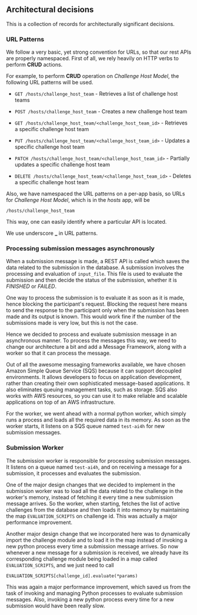 ## Architectural decisions

This is a collection of records for architecturally significant decisions.

### URL Patterns

We follow a very basic, yet strong convention for URLs, so that our rest APIs are properly namespaced. First of all, we rely heavily on HTTP verbs to perform **CRUD** actions.

For example, to perform **CRUD** operation on _Challenge Host Model_, the following URL patterns will be used.

- `GET /hosts/challenge_host_team` - Retrieves a list of challenge host teams

- `POST /hosts/challenge_host_team` - Creates a new challenge host team

- `GET /hosts/challenge_host_team/<challenge_host_team_id>` - Retrieves a specific challenge host team

- `PUT /hosts/challenge_host_team/<challenge_host_team_id>` - Updates a specific challenge host team

- `PATCH /hosts/challenge_host_team/<challenge_host_team_id>` - Partially updates a specific challenge host team

- `DELETE /hosts/challenge_host_team/<challenge_host_team_id>` - Deletes a specific challenge host team

Also, we have namespaced the URL patterns on a per-app basis, so URLs for _Challenge Host Model_, which is in the _hosts_ app, will be

```
/hosts/challenge_host_team
```

This way, one can easily identify where a particular API is located.

We use underscore **\_** in URL patterns.

### Processing submission messages asynchronously

When a submission message is made, a REST API is called which saves the data related to the submission in the database. A submission involves the processing and evaluation of `input_file`. This file is used to evaluate the submission and then decide the status of the submission, whether it is _FINISHED_ or _FAILED_.

One way to process the submission is to evaluate it as soon as it is made, hence blocking the participant's request. Blocking the request here means to send the response to the participant only when the submission has been made and its output is known. This would work fine if the number of the submissions made is very low, but this is not the case.

Hence we decided to process and evaluate submission message in an asynchronous manner. To process the messages this way, we need to change our architecture a bit and add a Message Framework, along with a worker so that it can process the message.

Out of all the awesome messaging frameworks available, we have chosen Amazon Simple Queue Service (SQS) because it can support decoupled environments. It allows developers to focus on application development, rather than creating their own sophisticated message-based applications. It also eliminates queuing management tasks, such as storage. SQS also works with AWS resources, so you can use it to make reliable and scalable applications on top of an AWS infrastructure.

For the worker, we went ahead with a normal python worker, which simply runs a process and loads all the required data in its memory. As soon as the worker starts, it listens on a SQS queue named `test-ai4h` for new submission messages.

### Submission Worker

The submission worker is responsible for processing submission messages. It listens on a queue named `test-ai4h`, and on receiving a message for a submission, it processes and evaluates the submission.

One of the major design changes that we decided to implement in the submission worker was to load all the data related to the challenge in the worker's memory, instead of fetching it every time a new submission message arrives. So the worker, when starting, fetches the list of active challenges from the database and then loads it into memory by maintaining the map `EVALUATION_SCRIPTS` on challenge id. This was actually a major performance improvement.

Another major design change that we incorporated here was to dynamically import the challenge module and to load it in the map instead of invoking a new python process every time a submission message arrives. So now whenever a new message for a submission is received, we already have its corresponding challenge module being loaded in a map called `EVALUATION_SCRIPTS`, and we just need to call

```
EVALUATION_SCRIPTS[challenge_id].evaluate(*params)
```

This was again a major performance improvement, which saved us from the task of invoking and managing Python processes to evaluate submission messages. Also, invoking a new python process every time for a new submission would have been really slow.
